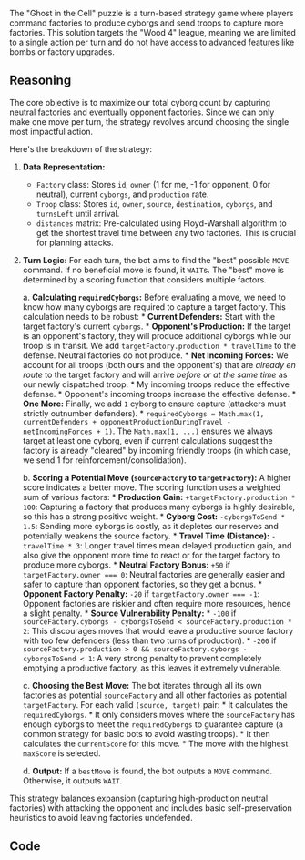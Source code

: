 The "Ghost in the Cell" puzzle is a turn-based strategy game where players command factories to produce cyborgs and send troops to capture more factories. This solution targets the "Wood 4" league, meaning we are limited to a single action per turn and do not have access to advanced features like bombs or factory upgrades.

## Reasoning

The core objective is to maximize our total cyborg count by capturing neutral factories and eventually opponent factories. Since we can only make one move per turn, the strategy revolves around choosing the single most impactful action.

Here's the breakdown of the strategy:

1.  **Data Representation:**
    *   `Factory` class: Stores `id`, `owner` (1 for me, -1 for opponent, 0 for neutral), current `cyborgs`, and `production` rate.
    *   `Troop` class: Stores `id`, `owner`, `source`, `destination`, `cyborgs`, and `turnsLeft` until arrival.
    *   `distances` matrix: Pre-calculated using Floyd-Warshall algorithm to get the shortest travel time between any two factories. This is crucial for planning attacks.

2.  **Turn Logic:**
    For each turn, the bot aims to find the "best" possible `MOVE` command. If no beneficial move is found, it `WAIT`s. The "best" move is determined by a scoring function that considers multiple factors.

    a.  **Calculating `requiredCyborgs`:**
        Before evaluating a move, we need to know how many cyborgs are required to capture a target factory. This calculation needs to be robust:
        *   **Current Defenders:** Start with the target factory's current `cyborgs`.
        *   **Opponent's Production:** If the target is an opponent's factory, they will produce additional cyborgs while our troop is in transit. We add `targetFactory.production * travelTime` to the defense. Neutral factories do not produce.
        *   **Net Incoming Forces:** We account for all troops (both ours and the opponent's) that are *already en route* to the target factory and will arrive *before or at the same time* as our newly dispatched troop.
            *   My incoming troops reduce the effective defense.
            *   Opponent's incoming troops increase the effective defense.
        *   **One More:** Finally, we add `1` cyborg to ensure capture (attackers must strictly outnumber defenders).
        *   `requiredCyborgs = Math.max(1, currentDefenders + opponentProductionDuringTravel - netIncomingForces + 1)`. The `Math.max(1, ...)` ensures we always target at least one cyborg, even if current calculations suggest the factory is already "cleared" by incoming friendly troops (in which case, we send 1 for reinforcement/consolidation).

    b.  **Scoring a Potential Move (`sourceFactory` to `targetFactory`):**
        A higher score indicates a better move. The scoring function uses a weighted sum of various factors:
        *   **Production Gain:** `+targetFactory.production * 100`: Capturing a factory that produces many cyborgs is highly desirable, so this has a strong positive weight.
        *   **Cyborg Cost:** `-cyborgsToSend * 1.5`: Sending more cyborgs is costly, as it depletes our reserves and potentially weakens the source factory.
        *   **Travel Time (Distance):** `-travelTime * 3`: Longer travel times mean delayed production gain, and also give the opponent more time to react or for the target factory to produce more cyborgs.
        *   **Neutral Factory Bonus:** `+50` if `targetFactory.owner === 0`: Neutral factories are generally easier and safer to capture than opponent factories, so they get a bonus.
        *   **Opponent Factory Penalty:** `-20` if `targetFactory.owner === -1`: Opponent factories are riskier and often require more resources, hence a slight penalty.
        *   **Source Vulnerability Penalty:**
            *   `-100` if `sourceFactory.cyborgs - cyborgsToSend < sourceFactory.production * 2`: This discourages moves that would leave a productive source factory with too few defenders (less than two turns of production).
            *   `-200` if `sourceFactory.production > 0 && sourceFactory.cyborgs - cyborgsToSend < 1`: A very strong penalty to prevent completely emptying a productive factory, as this leaves it extremely vulnerable.

    c.  **Choosing the Best Move:**
        The bot iterates through all its own factories as potential `sourceFactory` and all other factories as potential `targetFactory`. For each valid `(source, target)` pair:
        *   It calculates the `requiredCyborgs`.
        *   It only considers moves where the `sourceFactory` has enough cyborgs to meet the `requiredCyborgs` to guarantee capture (a common strategy for basic bots to avoid wasting troops).
        *   It then calculates the `currentScore` for this move.
        *   The move with the highest `maxScore` is selected.

    d.  **Output:**
        If a `bestMove` is found, the bot outputs a `MOVE` command. Otherwise, it outputs `WAIT`.

This strategy balances expansion (capturing high-production neutral factories) with attacking the opponent and includes basic self-preservation heuristics to avoid leaving factories undefended.

## Code